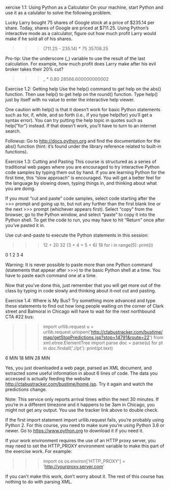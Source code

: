 xercise 1.1: Using Python as a Calculator
On your machine, start Python and use it as a calulator to solve the following problem.

Lucky Larry bought 75 shares of Google stock at a price of $235.14 per share. Today, shares of Google are priced at $711.25. Using Python’s interactive mode as a calculator, figure out how much profit Larry would make if he sold all of his shares.

>>> (711.25 - 235.14) * 75
35708.25
>>>
Pro-tip: Use the underscore (_) variable to use the result of the last calculation. For example, how much profit does Larry make after his evil broker takes their 20% cut?

>>> _ * 0.80
28566.600000000002
>>>
Exercise 1.2: Getting help
Use the help() command to get help on the abs() function. Then use help() to get help on the round() function. Type help() just by itself with no value to enter the interactive help viewer.

One caution with help() is that it doesn’t work for basic Python statements such as for, if, while, and so forth (i.e., if you type help(for) you’ll get a syntax error). You can try putting the help topic in quotes such as help("for") instead. If that doesn’t work, you’ll have to turn to an internet search.

Followup: Go to http://docs.python.org and find the documentation for the abs() function (hint: it’s found under the library reference related to built-in functions).

Exercise 1.3: Cutting and Pasting
This course is structured as a series of traditional web pages where you are encouraged to try interactive Python code samples by typing them out by hand. If you are learning Python for the first time, this “slow approach” is encouraged. You will get a better feel for the language by slowing down, typing things in, and thinking about what you are doing.

If you must “cut and paste” code samples, select code starting after the >>> prompt and going up to, but not any further than the first blank line or the next >>> prompt (whichever appears first). Select “copy” from the browser, go to the Python window, and select “paste” to copy it into the Python shell. To get the code to run, you may have to hit “Return” once after you’ve pasted it in.

Use cut-and-paste to execute the Python statements in this session:

>>> 12 + 20
32
>>> (3 + 4
         + 5 + 6)
18
>>> for i in range(5):
        print(i)

0
1
2
3
4
>>>
Warning: It is never possible to paste more than one Python command (statements that appear after >>>) to the basic Python shell at a time. You have to paste each command one at a time.

Now that you’ve done this, just remember that you will get more out of the class by typing in code slowly and thinking about it–not cut and pasting.

Exercise 1.4: Where is My Bus?
Try something more advanced and type these statements to find out how long people waiting on the corner of Clark street and Balmoral in Chicago will have to wait for the next northbound CTA #22 bus:

>>> import urllib.request
>>> u = urllib.request.urlopen('http://ctabustracker.com/bustime/map/getStopPredictions.jsp?stop=14791&route=22')
>>> from xml.etree.ElementTree import parse
>>> doc = parse(u)
>>> for pt in doc.findall('.//pt'):
        print(pt.text)

6 MIN
18 MIN
28 MIN
>>>
Yes, you just downloaded a web page, parsed an XML document, and extracted some useful information in about 6 lines of code. The data you accessed is actually feeding the website http://ctabustracker.com/bustime/home.jsp. Try it again and watch the predictions change.

Note: This service only reports arrival times within the next 30 minutes. If you’re in a different timezone and it happens to be 3am in Chicago, you might not get any output. You use the tracker link above to double check.

If the first import statement import urllib.request fails, you’re probably using Python 2. For this course, you need to make sure you’re using Python 3.6 or newer. Go to https://www.python.org to download it if you need it.

If your work environment requires the use of an HTTP proxy server, you may need to set the HTTP_PROXY environment variable to make this part of the exercise work. For example:

>>> import os
>>> os.environ['HTTP_PROXY'] = 'http://yourproxy.server.com'
>>>
If you can’t make this work, don’t worry about it. The rest of this course has nothing to do with parsing XML.